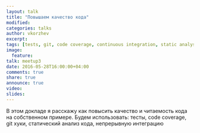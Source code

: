 ```yaml
---
layout: talk
title: "Повышаем качество кода"
modified:
categories: talks
author: vkorzhev
excerpt:
tags: [tests, git, code coverage, continuous integration, static analysis, code quality]
image:
  feature:
talk: meetup3
date: 2016-05-28T16:00:00+04:00
comments: true
share: true
announce: true
video:
slides: 
---
```


В этом докладе я расскажу как повысить качество и читаемость кода на собственном примере.
Будем использовать: тесты, code coverage, git хуки, статический анализ кода, непрерывную интеграцию
